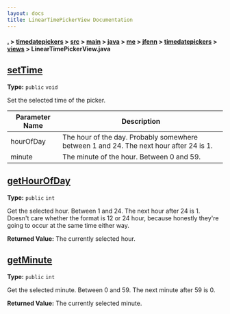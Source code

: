 ```yaml
---
layout: docs
title: LinearTimePickerView Documentation
---
```

#### [.](./../../../../../../../../index) > [timedatepickers](./../../../../../../../index) > [src](./../../../../../../index) > [main](./../../../../../index) > [java](./../../../../index) > [me](./../../../index) > [jfenn](./../../index) > [timedatepickers](./../index) > [views](./index) > **LinearTimePickerView.java**

## [setTime](https://github.com/fennifith/TimeDatePicker/blob/master/timedatepickers/src/main/java/me/jfenn/timedatepickers/views/LinearTimePickerView.java#L59)

**Type:** `public` `void`

Set the selected time of the picker. 





|Parameter Name|Description|
|-----|-----|
|hourOfDay|The hour of the day. Probably somewhere between 1 and 24. The next hour after 24 is 1.|
|minute|The minute of the hour. Between 0 and 59.  |








## [getHourOfDay](https://github.com/fennifith/TimeDatePicker/blob/master/timedatepickers/src/main/java/me/jfenn/timedatepickers/views/LinearTimePickerView.java#L79)

**Type:** `public` `int`

Get the selected hour. Between 1 and 24. The next hour after 24 
is 1. Doesn't care whether the format is 12 or 24 hour, because 
honestly they're going to occur at the same time either way. 






**Returned Value:** The currently selected hour.  








## [getMinute](https://github.com/fennifith/TimeDatePicker/blob/master/timedatepickers/src/main/java/me/jfenn/timedatepickers/views/LinearTimePickerView.java#L93)

**Type:** `public` `int`

Get the selected minute. Between 0 and 59. The next minute after 
59 is 0. 






**Returned Value:** The currently selected minute.  








